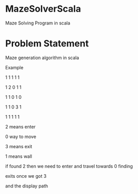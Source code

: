 # MazeSolverScala
Maze Solving Program in scala

# Problem Statement 

Maze generation algorithm in scala

Example

1 1 1 1 1

1 2 0 1 1

1 1 0 1 0

1 1 0 3 1

1 1 1 1 1



2 means enter

0 way to move

3 means exit

1 means wall



if found 2 then we need to enter and travel towards 0 finding

exits once we got 3

and the display path

